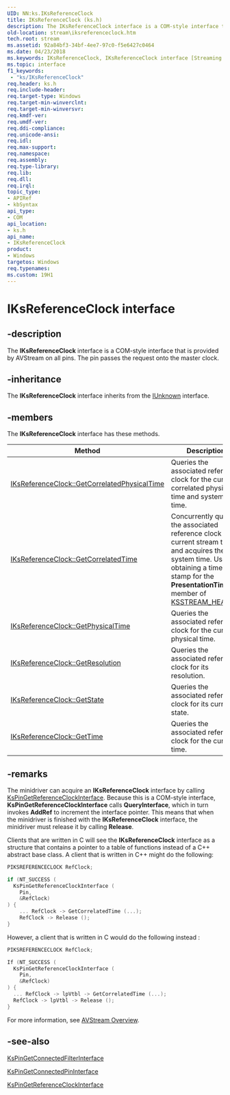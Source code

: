```yaml
---
UID: NN:ks.IKsReferenceClock
title: IKsReferenceClock (ks.h)
description: The IKsReferenceClock interface is a COM-style interface that is provided by AVStream on all pins. The pin passes the request onto the master clock.
old-location: stream\iksreferenceclock.htm
tech.root: stream
ms.assetid: 92a84bf3-34bf-4ee7-97c0-f5e6427c0464
ms.date: 04/23/2018
ms.keywords: IKsReferenceClock, IKsReferenceClock interface [Streaming Media Devices], IKsReferenceClock interface [Streaming Media Devices],described, avintfc_7146002a-d8ab-4789-b752-863f8b2d94d2.xml, ks/IKsReferenceClock, stream.iksreferenceclock
ms.topic: interface
f1_keywords:
 - "ks/IKsReferenceClock"
req.header: ks.h
req.include-header: 
req.target-type: Windows
req.target-min-winverclnt: 
req.target-min-winversvr: 
req.kmdf-ver: 
req.umdf-ver: 
req.ddi-compliance: 
req.unicode-ansi: 
req.idl: 
req.max-support: 
req.namespace: 
req.assembly: 
req.type-library: 
req.lib: 
req.dll: 
req.irql: 
topic_type:
- APIRef
- kbSyntax
api_type:
- COM
api_location:
- ks.h
api_name:
- IKsReferenceClock
product:
- Windows
targetos: Windows
req.typenames: 
ms.custom: 19H1
---
```


# IKsReferenceClock interface

## -description

The **IKsReferenceClock** interface is a COM-style interface that is provided by AVStream on all pins. The pin passes the request onto the master clock.

## -inheritance

The **IKsReferenceClock** interface inherits from the [IUnknown](https://docs.microsoft.com/windows/desktop/api/unknwn/nn-unknwn-iunknown) interface.

## -members

The **IKsReferenceClock** interface has these methods.

| Method | Description |
| --- | --- |
| [IKsReferenceClock::GetCorrelatedPhysicalTime](https://docs.microsoft.com/windows-hardware/drivers/ddi/content/ks/nf-ks-iksreferenceclock-getcorrelatedphysicaltime) | Queries the associated reference clock for the current correlated physical time and system time. |
| [IKsReferenceClock::GetCorrelatedTime](https://docs.microsoft.com/windows-hardware/drivers/ddi/content/ks/nf-ks-iksreferenceclock-getcorrelatedtime) | Concurrently queries the associated reference clock for current stream time and acquires the system time. Use if obtaining a time stamp for the **PresentationTime** member of [KSSTREAM_HEADER](https://docs.microsoft.com/windows-hardware/drivers/ddi/content/ks/ns-ks-ksstream_header). |
| [IKsReferenceClock::GetPhysicalTime](https://docs.microsoft.com/windows-hardware/drivers/ddi/content/ks/nf-ks-iksreferenceclock-getphysicaltime) | Queries the associated reference clock for the current physical time. |
| [IKsReferenceClock::GetResolution](https://docs.microsoft.com/windows-hardware/drivers/ddi/content/ks/nf-ks-iksreferenceclock-getresolution) | Queries the associated reference clock for its resolution. |
| [IKsReferenceClock::GetState](https://docs.microsoft.com/windows-hardware/drivers/ddi/content/ks/nf-ks-iksreferenceclock-getstate) | Queries the associated reference clock for its current state. |
| [IKsReferenceClock::GetTime](https://docs.microsoft.com/windows-hardware/drivers/ddi/content/ks/nf-ks-iksreferenceclock-gettime) | Queries the associated reference clock for the current time. |

## -remarks

The minidriver can acquire an **IKsReferenceClock** interface by calling [KsPinGetReferenceClockInterface](https://docs.microsoft.com/windows-hardware/drivers/ddi/content/ks/nf-ks-kspingetreferenceclockinterface). Because this is a COM-style interface, **KsPinGetReferenceClockInterface** calls **QueryInterface**, which in turn invokes **AddRef** to increment the interface pointer. This means that when the minidriver is finished with the **IKsReferenceClock** interface, the minidriver must release it by calling **Release**.

Clients that are written in C will see the **IKsReferenceClock** interface as a structure that contains a pointer to a table of functions instead of a C++ abstract base class. A client that is written in C++ might do the following:

```cpp
PIKSREFERENCECLOCK RefClock;

if (NT_SUCCESS (
  KsPinGetReferenceClockInterface (
    Pin,
    &RefClock)
) {
    ... RefClock -> GetCorrelatedTime (...);
    RefClock -> Release ();
}
```

However, a client that is written in C would do the following instead :

```cpp
PIKSREFERENCECLOCK RefClock;

If (NT_SUCCESS (
  KsPinGetReferenceClockInterface (
    Pin,
    &RefClock)
) {
  ... RefClock -> lpVtbl -> GetCorrelatedTime (...);
  RefClock -> lpVtbl -> Release ();
}
```

For more information, see [AVStream Overview](https://docs.microsoft.com/windows-hardware/drivers/stream/avstream-overview).

## -see-also

[KsPinGetConnectedFilterInterface](https://docs.microsoft.com/windows-hardware/drivers/ddi/content/ks/nf-ks-kspingetconnectedfilterinterface)

[KsPinGetConnectedPinInterface](https://docs.microsoft.com/windows-hardware/drivers/ddi/content/ks/nf-ks-kspingetconnectedpininterface)

[KsPinGetReferenceClockInterface](https://docs.microsoft.com/windows-hardware/drivers/ddi/content/ks/nf-ks-kspingetreferenceclockinterface)
